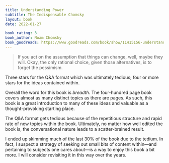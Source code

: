 ```yaml
---
title: Understanding Power
subtitle: The Indispensable Chomsky
layout: book
date: 2022-01-27

book_rating: 3
book_author: Noam Chomsky
book_goodreads: https://www.goodreads.com/book/show/11415156-understanding-power
---
```


> If you act on the assumption that things can change, well, maybe they will. Okay, the only rational choice, given those alternatives, is to forget the pessimism.

Three stars for the Q&A format which was ultimately tedious; four or more stars for the ideas contained within.

Overall the word for this book is _breadth_. The four-hundred page book covers almost as many distinct topics as there are pages. As such, this book is a great introduction to many of these ideas and valuable as a thought-provoking starting place. 

The Q&A format gets tedious because of the repetitious structure and rapid rate of new topics within the book. Ultimately, no matter how well edited the book is, the conversational nature leads to a scatter-brained result.

I ended up skimming much of the last 30% of the book due to the tedium. In fact, I suspect a strategy of seeking out small bits of content within—and pertaining to subjects one cares about—is a way to enjoy this book a bit more. I will consider revisiting it in this way over the years.

